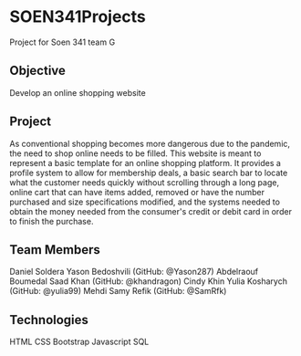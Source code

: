 # SOEN341Projects

Project for Soen 341 team G

## Objective

Develop an online shopping website

## Project

As conventional shopping becomes more dangerous due to the pandemic, the need to shop online needs to be filled. This website is meant to represent a basic template for an online shopping platform. It provides a profile system to allow for membership deals, a basic search bar to locate what the customer needs quickly without scrolling through a long page, online cart that can have items added, removed or have the number purchased and size specifications modified, and the systems needed to obtain the money needed from the consumer's credit or debit card in order to finish the purchase.

## Team Members

Daniel Soldera
Yason Bedoshvili (GitHub: @Yason287)
Abdelraouf Boumedal
Saad Khan (GitHub: @khandragon)
Cindy Khin
Yulia Kosharych (GitHub: @yulia99)
Mehdi Samy Refik (GitHub: @SamRfk)

## Technologies

HTML
CSS
Bootstrap
Javascript
SQL
